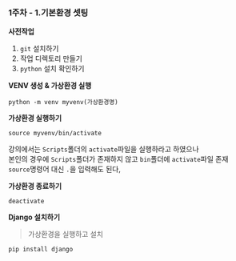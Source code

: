 ### 1주차 - 1.기본환경 셋팅
**사전작업**
1. `git` 설치하기
2. 작업 디렉토리 만들기
3. `python` 설치 확인하기

**VENV 생성 & 가상환경 실행**
```
python -m venv myvenv(가상환경명)
```

**가상환경 실행하기**
```
source myvenv/bin/activate
```

강의에서는 `Scripts`폴더의 `activate`파일을 실행하라고 하였으나<br/>
본인의 경우에 `Scripts`폴더가 존재하지 않고 `bin`폴더에 `activate`파일 존재<br/>
`source`명령어 대신 `.`을 입력해도 된다,

**가상환경 종료하기**
```
deactivate
```

**Django 설치하기**
> 가상환경을 실행하고 설치

```
pip install django
```
